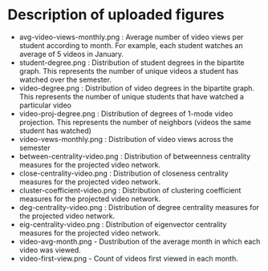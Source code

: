 # Description of uploaded figures
- avg-video-views-monthly.png : Average number of video views per student according to month. For example, each student watches an average of 5 videos in January.
- student-degree.png : Distribution of student degrees in the bipartite graph. This represents the number of unique videos a student has watched over the semester.
- video-degree.png : Distribution of video degrees in the bipartite graph. This represents the number of unique students that have watched a particular video
- video-proj-degree.png : Distribution of degrees of 1-mode video projection. This represents the number of neighbors (videos the same student has watched)
- video-vews-monthly.png : Distribution of video views across the semester
- between-centrality-video.png : Distribution of betweenness centrality measures for the projected video network.
- close-centrality-video.png : Distribution of closeness centrality measures for the projected video network.
- cluster-coefficient-video.png : Distribution of clustering coefficient measures for the projected video network.
- deg-centrality-video.png : Distribution of degree centrality measures for the projected video network.
- eig-centrality-video.png : Distribution of eigenvector centrality measures for the projected video network.
- video-avg-month.png - Dustribution of the average month in which each video was viewed.
- video-first-view.png - Count of videos first viewed in each month.
